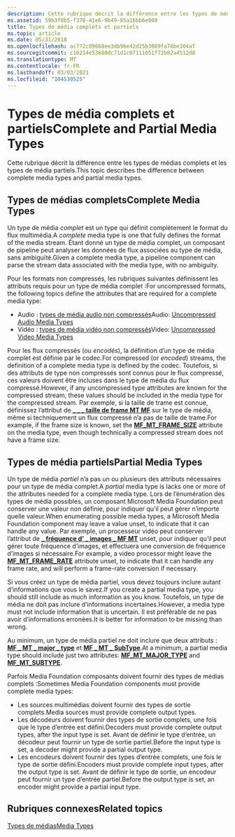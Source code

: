 ```yaml
---
description: Cette rubrique décrit la différence entre les types de médias complets et les types de média partiels.
ms.assetid: 59b3f0b5-f378-41e6-9b49-85a16bb6e008
title: Types de média complets et partiels
ms.topic: article
ms.date: 05/31/2018
ms.openlocfilehash: ac772c09668ee3db96e42d25b3089fa74be104af
ms.sourcegitcommit: c16214e53680dc71d1c07111b51f72b82a4512d8
ms.translationtype: MT
ms.contentlocale: fr-FR
ms.lasthandoff: 03/03/2021
ms.locfileid: "104530525"
---
```

# <a name="complete-and-partial-media-types"></a><span data-ttu-id="86023-103">Types de média complets et partiels</span><span class="sxs-lookup"><span data-stu-id="86023-103">Complete and Partial Media Types</span></span>

<span data-ttu-id="86023-104">Cette rubrique décrit la différence entre les types de médias complets et les types de média partiels.</span><span class="sxs-lookup"><span data-stu-id="86023-104">This topic describes the difference between complete media types and partial media types.</span></span>

## <a name="complete-media-types"></a><span data-ttu-id="86023-105">Types de médias complets</span><span class="sxs-lookup"><span data-stu-id="86023-105">Complete Media Types</span></span>

<span data-ttu-id="86023-106">Un type de média *complet* est un type qui définit complètement le format du flux multimédia.</span><span class="sxs-lookup"><span data-stu-id="86023-106">A *complete* media type is one that fully defines the format of the media stream.</span></span> <span data-ttu-id="86023-107">Étant donné un type de média complet, un composant de pipeline peut analyser les données de flux associées au type de média, sans ambiguïté.</span><span class="sxs-lookup"><span data-stu-id="86023-107">Given a complete media type, a pipeline component can parse the stream data associated with the media type, with no ambiguity.</span></span>

<span data-ttu-id="86023-108">Pour les formats non compressés, les rubriques suivantes définissent les attributs requis pour un type de média complet :</span><span class="sxs-lookup"><span data-stu-id="86023-108">For uncompressed formats, the following topics define the attributes that are required for a complete media type:</span></span>

-   <span data-ttu-id="86023-109">Audio : [types de média audio non compressés](uncompressed-audio-media-types.md)</span><span class="sxs-lookup"><span data-stu-id="86023-109">Audio: [Uncompressed Audio Media Types](uncompressed-audio-media-types.md)</span></span>
-   <span data-ttu-id="86023-110">Vidéo : [types de média vidéo non compressés](uncompressed-video-media-types.md)</span><span class="sxs-lookup"><span data-stu-id="86023-110">Video: [Uncompressed Video Media Types](uncompressed-video-media-types.md)</span></span>

<span data-ttu-id="86023-111">Pour les flux compressés (ou *encodés*), la définition d’un type de média complet est définie par le codec.</span><span class="sxs-lookup"><span data-stu-id="86023-111">For compressed (or *encoded*) streams, the definition of a complete media type is defined by the codec.</span></span> <span data-ttu-id="86023-112">Toutefois, si des attributs de type non compressés sont connus pour le flux compressé, ces valeurs doivent être incluses dans le type de média du flux compressé.</span><span class="sxs-lookup"><span data-stu-id="86023-112">However, if any uncompressed type attributes are known for the compressed stream, these values should be included in the media type for the compressed stream.</span></span> <span data-ttu-id="86023-113">Par exemple, si la taille de trame est connue, définissez l’attribut de [**\_ \_ \_ taille de frame MT MF**](mf-mt-frame-size-attribute.md) sur le type de média, même si techniquement un flux compressé n’a pas de taille de trame.</span><span class="sxs-lookup"><span data-stu-id="86023-113">For example, if the frame size is known, set the [**MF\_MT\_FRAME\_SIZE**](mf-mt-frame-size-attribute.md) attribute on the media type, even though technically a compressed stream does not have a frame size.</span></span>

## <a name="partial-media-types"></a><span data-ttu-id="86023-114">Types de média partiels</span><span class="sxs-lookup"><span data-stu-id="86023-114">Partial Media Types</span></span>

<span data-ttu-id="86023-115">Un type de média *partiel* n’a pas un ou plusieurs des attributs nécessaires pour un type de média complet.</span><span class="sxs-lookup"><span data-stu-id="86023-115">A *partial* media type is lacks one or more of the attributes needed for a complete media type.</span></span> <span data-ttu-id="86023-116">Lors de l’énumération des types de média possibles, un composant Microsoft Media Foundation peut conserver une valeur non définie, pour indiquer qu’il peut gérer n’importe quelle valeur.</span><span class="sxs-lookup"><span data-stu-id="86023-116">When enumerating possible media types, a Microsoft Media Foundation component may leave a value unset, to indicate that it can handle any value.</span></span> <span data-ttu-id="86023-117">Par exemple, un processeur vidéo peut conserver l’attribut de [**\_ fréquence d' \_ images \_ MF MT**](mf-mt-frame-rate-attribute.md) unset, pour indiquer qu’il peut gérer toute fréquence d’images, et effectuera une conversion de fréquence d’images si nécessaire.</span><span class="sxs-lookup"><span data-stu-id="86023-117">For example, a video processor might leave the [**MF\_MT\_FRAME\_RATE**](mf-mt-frame-rate-attribute.md) attribute unset, to indicate that it can handle any frame rate, and will perform a frame-rate conversion if necessary.</span></span>

<span data-ttu-id="86023-118">Si vous créez un type de média partiel, vous devez toujours inclure autant d’informations que vous le savez.</span><span class="sxs-lookup"><span data-stu-id="86023-118">If you create a partial media type, you should still include as much information as you know.</span></span> <span data-ttu-id="86023-119">Toutefois, un type de média ne doit pas inclure d’informations incertaines.</span><span class="sxs-lookup"><span data-stu-id="86023-119">However, a media type must not include information that is uncertain.</span></span> <span data-ttu-id="86023-120">Il est préférable de ne pas avoir d’informations erronées.</span><span class="sxs-lookup"><span data-stu-id="86023-120">It is better for information to be missing than wrong.</span></span>

<span data-ttu-id="86023-121">Au minimum, un type de média partiel ne doit inclure que deux attributs : [**MF \_ MT \_ major \_ type**](mf-mt-major-type-attribute.md) et [**MF \_ MT \_ SubType**](mf-mt-subtype-attribute.md).</span><span class="sxs-lookup"><span data-stu-id="86023-121">At a minimum, a partial media type should include just two attributes: [**MF\_MT\_MAJOR\_TYPE**](mf-mt-major-type-attribute.md) and [**MF\_MT\_SUBTYPE**](mf-mt-subtype-attribute.md).</span></span>

<span data-ttu-id="86023-122">Parfois Media Foundation composants doivent fournir des types de médias complets :</span><span class="sxs-lookup"><span data-stu-id="86023-122">Sometimes Media Foundation components must provide complete media types:</span></span>

-   <span data-ttu-id="86023-123">Les sources multimédias doivent fournir des types de sortie complets.</span><span class="sxs-lookup"><span data-stu-id="86023-123">Media sources must provide complete output types.</span></span>
-   <span data-ttu-id="86023-124">Les décodeurs doivent fournir des types de sortie complets, une fois que le type d’entrée est défini.</span><span class="sxs-lookup"><span data-stu-id="86023-124">Decoders must provide complete output types, after the input type is set.</span></span> <span data-ttu-id="86023-125">Avant de définir le type d’entrée, un décodeur peut fournir un type de sortie partiel.</span><span class="sxs-lookup"><span data-stu-id="86023-125">Before the input type is set, a decoder might provide a partial output type.</span></span>
-   <span data-ttu-id="86023-126">Les encodeurs doivent fournir des types d’entrée complets, une fois le type de sortie défini.</span><span class="sxs-lookup"><span data-stu-id="86023-126">Encoders must provide complete input types, after the output type is set.</span></span> <span data-ttu-id="86023-127">Avant de définir le type de sortie, un encodeur peut fournir un type d’entrée partiel.</span><span class="sxs-lookup"><span data-stu-id="86023-127">Before the output type is set, an encoder might provide a partial input type.</span></span>

## <a name="related-topics"></a><span data-ttu-id="86023-128">Rubriques connexes</span><span class="sxs-lookup"><span data-stu-id="86023-128">Related topics</span></span>

<dl> <dt>

[<span data-ttu-id="86023-129">Types de médias</span><span class="sxs-lookup"><span data-stu-id="86023-129">Media Types</span></span>](media-types.md)
</dt> </dl>

 

 



